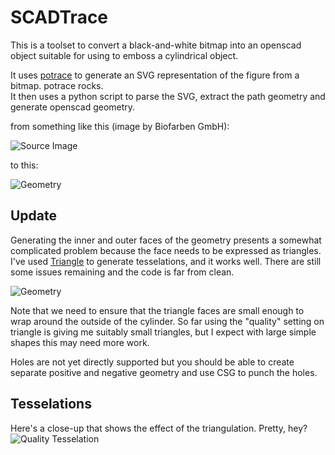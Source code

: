 SCADTrace
=========

This is a toolset to convert a black-and-white bitmap into an
openscad object suitable for using to emboss a cylindrical object.

It uses [potrace](http://potrace.sourceforge.net/) to generate an SVG representation of the figure from a bitmap.  potrace rocks.  
It then uses a python script to parse the SVG, extract the path geometry and generate openscad geometry.

from something like this (image by Biofarben GmbH):

![Source Image](scadtrace/raw/master/artwork.jpg)

to this:

![Geometry](scadtrace/raw/master/artwork-projected.png)

Update
------

Generating the inner and outer faces of the geometry presents a somewhat complicated
problem because the face needs to be expressed as triangles.
I've used [Triangle](http://www.cs.cmu.edu/~quake/triangle.html) to generate
tesselations, and it works well.  There are still some issues remaining
and the code is far from clean.

![Geometry](scadtrace/raw/master/artwork-projected2.png)

Note that we need to ensure that the triangle faces are small enough to wrap
around the outside of the cylinder.  So far using the "quality" setting on
triangle is giving me suitably small triangles, but I expect with large simple
shapes this may need more work.

Holes are not yet directly supported but you should be able to create separate positive
and negative geometry and use CSG to punch the holes.

Tesselations
------------
Here's a close-up that shows the effect of the triangulation.  Pretty, hey?
![Quality Tesselation](scadtrace/raw/master/artwork-tesselated.png)
